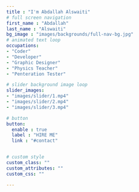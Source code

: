 ```yaml
---
title : "I'm Abdallah Alswaiti"
# full screen navigation
first_name : "Abdallah"
last_name : "Alswaiti"
bg_image : "images/backgrounds/full-nav-bg.jpg"
# animated text loop
occupations:
- "Coder"
- "Developer"
- "Graphic Designer"
- "Physics Teacher"
- "Penteration Tester"

# slider background image loop
slider_images:
- "images/slider/1.mp4"
- "images/slider/2.mp4"
- "images/slider/3.mp4"

# button
button:
  enable : true
  label : "HIRE ME"
  link : "#contact"


# custom style
custom_class: "" 
custom_attributes: "" 
custom_css: ""

---
```

